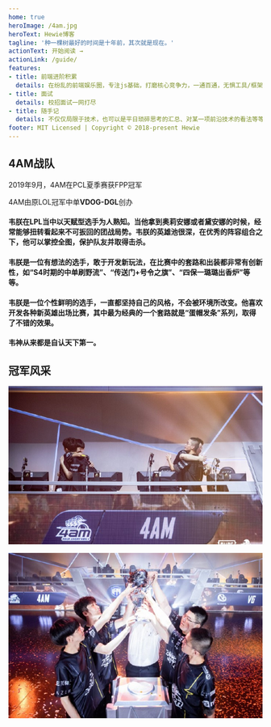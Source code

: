 ```yaml
---
home: true
heroImage: /4am.jpg
heroText: Hewie博客
tagline: '种一棵树最好的时间是十年前，其次就是现在。'
actionText: 开始阅读 →
actionLink: /guide/
features:
- title: 前端进阶积累
  details: 在纷乱的前端娱乐圈，专注js基础，打磨核心竞争力，一通百通，无惧工具/框架变迁。
- title: 面试
  details: 校招面试一网打尽
- title: 随手记
  details: 不仅仅局限于技术，也可以是平日琐碎思考的汇总、对某一项前沿技术的看法等等（正经脸）
footer: MIT Licensed | Copyright © 2018-present Hewie
---
```


## 4AM战队 <Badge text="冠军" type="error"/> <Badge text="3+"/>


2019年9月，4AM在PCL夏季赛获FPP冠军

4AM由原LOL冠军中单**VDOG-DGL**创办
  
#### <Badge text="拳头游戏官方评"/> 韦朕在LPL当中以天赋型选手为人熟知。当他拿到奥莉安娜或者黛安娜的时候，经常能够扭转看起来不可扳回的团战局势。韦朕的英雄池很深，在优秀的阵容组合之下，他可以掌控全图，保护队友并取得击杀。

#### <Badge text="腾讯游戏评"  type="error"/> 韦朕是一位有想法的选手，敢于开发新玩法，在比赛中的套路和出装都非常有创新性，如“S4时期的中单刷野流”、“传送门+号令之旗”、“四保一璐璐出香炉”等等。

#### <Badge text="星竞界评"  type="warn"/> 韦朕是一位个性鲜明的选手，一直都坚持自己的风格，不会被环境所改变。他喜欢开发各种新英雄出场比赛，其中最为经典的一个套路就是“蛋帽发条”系列，取得了不错的效果。

#### <Badge text="LPL官方解说娃娃评"  /> 韦神从来都是自认天下第一。

## 冠军风采
![](https://raw.githubusercontent.com/Hewie8023/HewieBlog/master/docs/.vuepress/public/champion02.jpg)

![](https://raw.githubusercontent.com/Hewie8023/HewieBlog/master/docs/.vuepress/public/champion01.jpg)

